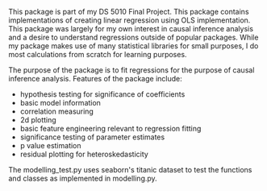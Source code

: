 This package is part of my DS 5010 Final Project. This package contains implementations of creating linear regression using OLS implementation. This package was largely for my own interest in causal inference analysis and a desire to understand regressions outside of popular packages. While my package makes use of many statistical libraries for small purposes, I do most calculations from scratch for learning purposes. 

The purpose of the package is to fit regressions for the purpose of causal inference analysis. Features of the package include:
* hypothesis testing for significance of coefficients
* basic model information
* correlation measuring
* 2d plotting
* basic feature engineering relevant to regression fitting
* significance testing of parameter estimates
* p value estimation
* residual plotting for heteroskedasticity


The modelling_test.py uses seaborn's titanic dataset to test the functions and classes as implemented in modelling.py. 
